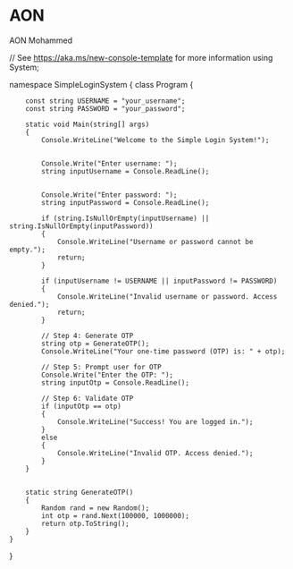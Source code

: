 # AON
AON Mohammed  

// See https://aka.ms/new-console-template for more information
using System;

namespace SimpleLoginSystem
{
    class Program
    {
         
        const string USERNAME = "your_username";
        const string PASSWORD = "your_password";
        
        static void Main(string[] args)
        {
            Console.WriteLine("Welcome to the Simple Login System!");

            
            Console.Write("Enter username: ");
            string inputUsername = Console.ReadLine();

           
            Console.Write("Enter password: ");
            string inputPassword = Console.ReadLine();

            if (string.IsNullOrEmpty(inputUsername) || string.IsNullOrEmpty(inputPassword))
            {
                Console.WriteLine("Username or password cannot be empty.");
                return;
            }

            if (inputUsername != USERNAME || inputPassword != PASSWORD)
            {
                Console.WriteLine("Invalid username or password. Access denied.");
                return;
            }

            // Step 4: Generate OTP
            string otp = GenerateOTP();
            Console.WriteLine("Your one-time password (OTP) is: " + otp);

            // Step 5: Prompt user for OTP
            Console.Write("Enter the OTP: ");
            string inputOtp = Console.ReadLine();

            // Step 6: Validate OTP
            if (inputOtp == otp)
            {
                Console.WriteLine("Success! You are logged in.");
            }
            else
            {
                Console.WriteLine("Invalid OTP. Access denied.");
            }
        }

       
        static string GenerateOTP()
        {
            Random rand = new Random();
            int otp = rand.Next(100000, 1000000); 
            return otp.ToString();
        }
    }
}


